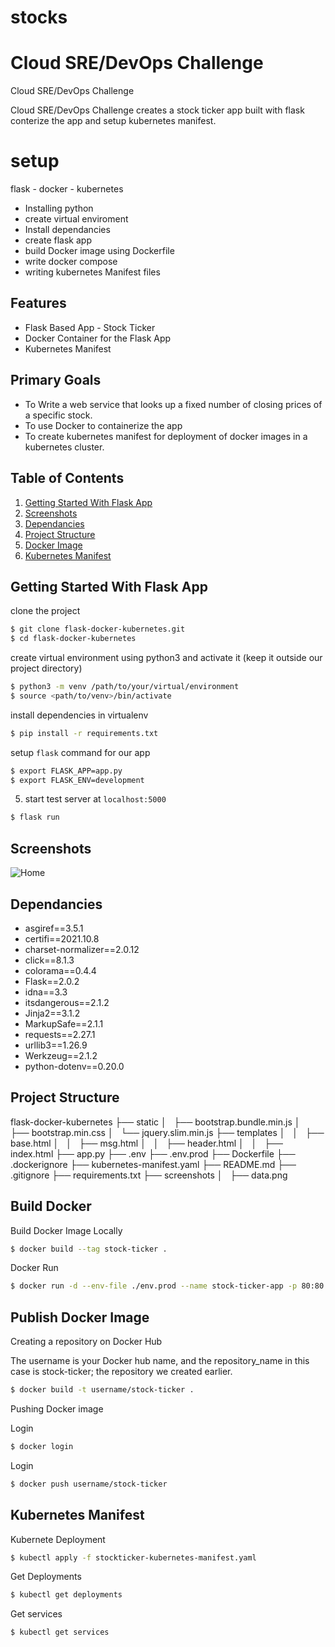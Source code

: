 # stocks

# Cloud SRE/DevOps Challenge

Cloud SRE/DevOps Challenge

Cloud SRE/DevOps Challenge  creates a stock ticker app built with flask conterize the app and setup kubernetes manifest.

# setup
flask - docker - kubernetes
- Installing python
- create virtual enviroment
- Install dependancies
- create flask app
- build Docker image using Dockerfile
- write docker compose
- writing kubernetes Manifest files


## Features
- Flask Based App - Stock Ticker
- Docker Container for the Flask App
- Kubernetes Manifest


## Primary Goals
 - To Write a web service that looks up a fixed number of closing prices of a specific stock. 
 - To use Docker to containerize the app
 - To create kubernetes manifest for deployment of docker images in a kubernetes cluster.



## Table of Contents

1. [Getting Started With Flask App](#getting-started)
1. [Screenshots](#screenshots)
1. [Dependancies](#Dependancies)
1. [Project Structure](#ProjectStructure)
1. [Docker Image](#docker)
1. [Kubernetes Manifest](#kubernetes-manifest)




## Getting Started With Flask App

clone the project

```bash
$ git clone flask-docker-kubernetes.git
$ cd flask-docker-kubernetes
```

create virtual environment using python3 and activate it (keep it outside our project directory)

```bash
$ python3 -m venv /path/to/your/virtual/environment
$ source <path/to/venv>/bin/activate
```

install dependencies in virtualenv

```bash
$ pip install -r requirements.txt
```

setup `flask` command for our app

```bash
$ export FLASK_APP=app.py
$ export FLASK_ENV=development
```

5) start test server at `localhost:5000`

```bash
$ flask run
```


## Screenshots

![Home](/screenshots/data.png)


## Dependancies

- asgiref==3.5.1
- certifi==2021.10.8
- charset-normalizer==2.0.12
- click==8.1.3
- colorama==0.4.4
- Flask==2.0.2
- idna==3.3
- itsdangerous==2.1.2
- Jinja2==3.1.2
- MarkupSafe==2.1.1
- requests==2.27.1
- urllib3==1.26.9
- Werkzeug==2.1.2
- python-dotenv==0.20.0



## Project Structure

flask-docker-kubernetes
├── static
│   ├── bootstrap.bundle.min.js
│   ├── bootstrap.min.css
│   └── jquery.slim.min.js
├── templates
│   │   ├── base.html
│   │   ├── msg.html
│   │   ├── header.html
│   │   ├── index.html
├── app.py
├── .env
├── .env.prod
├── Dockerfile
├── .dockerignore
├── kubernetes-manifest.yaml
├── README.md
├── .gitignore
├── requirements.txt
├── screenshots
│   ├── data.png



## Build Docker

Build Docker Image Locally

```bash
$ docker build --tag stock-ticker .
```

Docker Run 

```bash
$ docker run -d --env-file ./env.prod --name stock-ticker-app -p 80:80 stock-ticker
```


## Publish Docker Image

Creating a repository on Docker Hub

The username is your Docker hub name, and the repository_name in this case is stock-ticker; the repository we created earlier.

```bash
$ docker build -t username/stock-ticker .

```

Pushing Docker image

Login
```bash
$ docker login

```

Login
```bash
$ docker push username/stock-ticker

```

## Kubernetes Manifest

Kubernete Deployment

```bash
$ kubectl apply -f stockticker-kubernetes-manifest.yaml
```

Get Deployments
```bash
$ kubectl get deployments
```


Get services
```bash
$ kubectl get services
```
